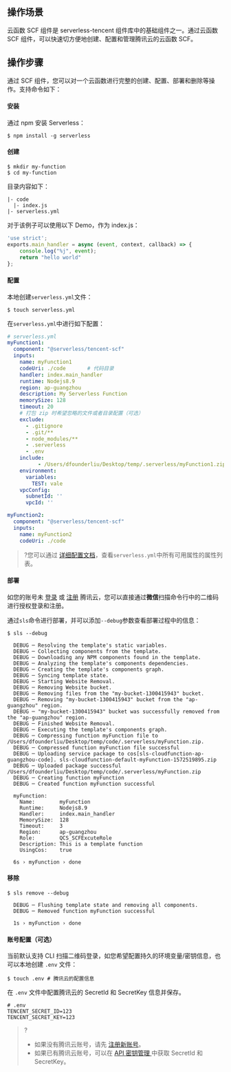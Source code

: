 ## 操作场景
云函数 SCF 组件是 serverless-tencent 组件库中的基础组件之一。通过云函数 SCF 组件，可以快速切方便地创建、配置和管理腾讯云的云函数 SCF。

## 操作步骤

通过 SCF 组件，您可以对一个云函数进行完整的创建、配置、部署和删除等操作。支持命令如下：

#### 安装

通过 npm 安装 Serverless：
```console
$ npm install -g serverless
```

#### 创建
```
$ mkdir my-function
$ cd my-function
```
目录内容如下：

```
|- code
  |- index.js
|- serverless.yml
```
 
对于该例子可以使用以下 Demo，作为 index.js：
```javascript
'use strict';
exports.main_handler = async (event, context, callback) => {
    console.log("%j", event);
    return "hello world"
};

```

#### 配置

本地创建`serverless.yml`文件：

```console
$ touch serverless.yml
```
在`serverless.yml`中进行如下配置：
```yml
# serverless.yml
myFunction1:
  component: "@serverless/tencent-scf"
  inputs:
    name: myFunction1
    codeUri: ./code       # 代码目录
    handler: index.main_handler
    runtime: Nodejs8.9
    region: ap-guangzhou
    description: My Serverless Function
    memorySize: 128
    timeout: 20
    # 打包 zip 时希望忽略的文件或者目录配置（可选）
    exclude:
      - .gitignore
      - .git/**
      - node_modules/**
      - .serverless
      - .env
    include:
          - /Users/dfounderliu/Desktop/temp/.serverless/myFunction1.zip
    environment:
      variables:
        TEST: vale
    vpcConfig:
      subnetId: ''
      vpcId: ''

myFunction2:
  component: "@serverless/tencent-scf"
  inputs:
    name: myFunction2
    codeUri: ./code

```
>?您可以通过 [详细配置文档](https://github.com/serverless-components/tencent-scf/blob/master/docs/configure.md)，查看`serverless.yml`中所有可用属性的属性列表。


#### 部署

如您的账号未 [登录](https://cloud.tencent.com/login) 或 [注册](https://cloud.tencent.com/register) 腾讯云，您可以直接通过**微信**扫描命令行中的二维码进行授权登录和注册。

通过`sls`命令进行部署，并可以添加`--debug`参数查看部署过程中的信息：

```console
$ sls --debug

  DEBUG ─ Resolving the template's static variables.
  DEBUG ─ Collecting components from the template.
  DEBUG ─ Downloading any NPM components found in the template.
  DEBUG ─ Analyzing the template's components dependencies.
  DEBUG ─ Creating the template's components graph.
  DEBUG ─ Syncing template state.
  DEBUG ─ Starting Website Removal.
  DEBUG ─ Removing Website bucket.
  DEBUG ─ Removing files from the "my-bucket-1300415943" bucket.
  DEBUG ─ Removing "my-bucket-1300415943" bucket from the "ap-guangzhou" region.
  DEBUG ─ "my-bucket-1300415943" bucket was successfully removed from the "ap-guangzhou" region.
  DEBUG ─ Finished Website Removal.
  DEBUG ─ Executing the template's components graph.
  DEBUG ─ Compressing function myFunction file to /Users/dfounderliu/Desktop/temp/code/.serverless/myFunction.zip.
  DEBUG ─ Compressed function myFunction file successful
  DEBUG ─ Uploading service package to cos[sls-cloudfunction-ap-guangzhou-code]. sls-cloudfunction-default-myFunction-1572519895.zip
  DEBUG ─ Uploaded package successful /Users/dfounderliu/Desktop/temp/code/.serverless/myFunction.zip
  DEBUG ─ Creating function myFunction
  DEBUG ─ Created function myFunction successful

  myFunction: 
    Name:        myFunction
    Runtime:     Nodejs8.9
    Handler:     index.main_handler
    MemorySize:  128
    Timeout:     3
    Region:      ap-guangzhou
    Role:        QCS_SCFExcuteRole
    Description: This is a template function
    UsingCos:    true

  6s › myFunction › done

```

#### 移除

```console
$ sls remove --debug

  DEBUG ─ Flushing template state and removing all components.
  DEBUG ─ Removed function myFunction successful

  1s › myFunction › done

```

####  账号配置（可选）

当前默认支持 CLI 扫描二维码登录，如您希望配置持久的环境变量/密钥信息，也可以本地创建 `.env` 文件：

```console
$ touch .env # 腾讯云的配置信息
```

在 `.env` 文件中配置腾讯云的 SecretId 和 SecretKey 信息并保存。
```
# .env
TENCENT_SECRET_ID=123
TENCENT_SECRET_KEY=123
```
>?
> - 如果没有腾讯云账号，请先 [注册新账号](https://cloud.tencent.com/register)。
> - 如果已有腾讯云账号，可以在 [API 密钥管理
](https://console.cloud.tencent.com/cam/capi) 中获取 SecretId 和 SecretKey。
